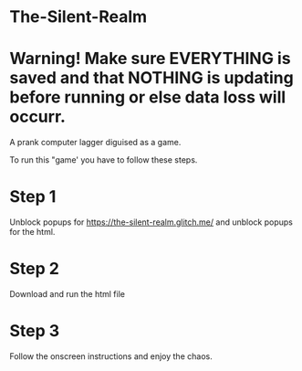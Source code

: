 # The-Silent-Realm
# Warning! Make sure EVERYTHING is saved and that NOTHING is updating before running or else data loss will occurr.

A prank computer lagger diguised as a game.

To run this "game' you have to follow these steps.

# Step 1
Unblock popups for https://the-silent-realm.glitch.me/ and unblock popups for the html.

# Step 2
Download and run the html file

# Step 3
Follow the onscreen instructions and enjoy the chaos.
